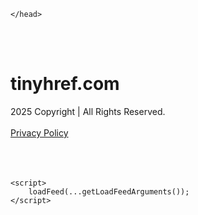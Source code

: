 <!DOCTYPE html>
<html data-adblockkey="MFwwDQYJKoZIhvcNAQEBBQADSwAwSAJBALquDFETXRn0Hr05fUP7EJT77xYnPmRbpMy4vk8KYiHnkNpednjOANJcaXDXcKQJN0nXKZJL7TciJD8AoHXK158CAwEAAQ==_Xy7sfytWu5GzeFmea58b2wxquxFeb8VqhCDQRJhUHQo91xil65M87LDXgc1JxUlJ8f41PwyJiVsBO9TI/QJ4kA==" xmlns="http://www.w3.org/1999/xhtml" lang="en">
<head>
    <meta http-equiv="Content-Type" content="text/html; charset=utf-8"/>
    <meta name="viewport" content="width=device-width, initial-scale=1, shrink-to-fit=no"/>
    <title>tinyhref.com</title>
    <style media="screen">
.asset_star0 {
	background: url('//d38psrni17bvxu.cloudfront.net/themes/assets/star0.gif') no-repeat center;
	width: 13px;
	height: 12px;
	display: inline-block;
}

.asset_star1 {
	background: url('//d38psrni17bvxu.cloudfront.net/themes/assets/star1.gif') no-repeat center;
	width: 13px;
	height: 12px;
	display: inline-block;
}

.asset_starH {
	background: url('//d38psrni17bvxu.cloudfront.net/themes/assets/starH.gif') no-repeat center;
	width: 13px;
	height: 12px;
	display: inline-block;
}

.sitelink {
	padding-right: 16px;
}

.sellerRatings a:link,
.sellerRatings a:visited,
.sellerRatings a:hover,
.sellerRatings a:active {
	text-decoration: none;
	cursor: text;
}

.sellerRatings {
	margin:0 0 3px 20px;
}

.sitelinkHolder {
	margin:-15px 0 15px 35px;
}

#ajaxloaderHolder {
	display: block;
	width: 24px;
	height: 24px;
	background: #fff;
	padding: 8px 0 0 8px;
	margin:10px auto;
	-webkit-border-radius: 4px;
	-moz-border-radius: 4px;
	border-radius: 4px;
}</style>    <style media="screen">
* {
    margin:0;padding:0
}

body {
    background:#101c36;
    font-family: sans-serif;
    text-align: center;
    font-size:1rem;
}

.header {
    padding:1rem 1rem 0;
    overflow:hidden;
}

h1 {
    color:#848484;
    font-size:1.5rem;
}

.header-text-color:visited,
.header-text-color:link,
.header-text-color {
    color:#848484;
}

.comp-is-parked {
  margin: 4px 0 2px;
}

.comp-sponsored {
  text-align: left;
  margin: 0 0 -1.8rem 4px;
}

.wrapper1 {
    margin:1rem;
}

.wrapper2 {
    background:url('//d38psrni17bvxu.cloudfront.net/themes/cleanPeppermintBlack_657d9013/img/bottom.png') no-repeat center bottom;
    padding-bottom:140px;
}

.wrapper3 {
    background:#fff;
    max-width:300px;
    margin:0 auto 1rem;
    padding-top:1px;
    padding-bottom:1px;
}

.onDesktop {
    display:none;
}

.tcHolder {
    padding-top: 2rem;
}

.adsHolder {
    margin: 1rem 0;
    padding-top: 2rem;
    overflow:hidden;
}

.footer {
    color:#626574;
    padding:2rem 1rem;
    font-size:.8rem;
    margin:0 auto;
    max-width:440px;
}

.footer a:link,
.footer a:visited {
    color:#626574;
}

.sale_link_bold a,
.sale_link,
.sale_link a {
    color:#626574 !important;
}

.searchHolder {
    padding:1px 0 1px 1px;
    margin:1rem auto;
    width: 95%;
    max-width: 500px;
}

@media screen and (min-width:600px) {

    .comp-is-parked,
    .comp-sponsored {
      color: #848484;
    }

    .comp-sponsored {
      margin-left: 0;
    }

    .wrapper1 {
        max-width:1500px;
        margin-left:auto;
        margin-right:auto;
    }

    .wrapper2 {
        background:url('//d38psrni17bvxu.cloudfront.net/themes/cleanPeppermintBlack_657d9013/img/arrows.png') no-repeat center top;
        padding-bottom:0;
        min-height:600px;
    }

    .wrapper3 {
        max-width:530px;
        background:none;
    }
}
</style>    <style media="screen">
.fallback-term-holder {
    display: inline-grid;
    grid-template-columns: 1fr;
    width: 100%;
    padding-top: 50px;
}

.fallback-term-link {
    grid-column: 1 / span 1; align-self: center;
    padding: 50px 13px 50px 13px; border-radius: 25px;
    border: 5px solid #ffffff; margin-bottom: 20px;
    background-color: rgb(17, 38, 77);
    text-decoration-line: none;
    font-size: 18px;
    font-weight: 700;
    color: #ffffff;
    text-align: left;
}

.fallback-arrow {
    float: right;
    width: 24px;
    height: 24px;
    background-image: url('data:image/svg+xml;base64,PHN2ZyBmaWxsPScjRDdEN0Q3JyBzdHlsZT0iZmxvYXQ6IHJpZ2h0IiB4bWxucz0iaHR0cDovL3d3dy53My5vcmcvMjAwMC9zdmciIGhlaWdodD0iMjQiIHZpZXdCb3g9IjAgMCAyNCAyNCIgd2lkdGg9IjI0Ij48cGF0aCBkPSJNMCAwaDI0djI0SDB6IiBmaWxsPSJub25lIi8+PHBhdGggZD0iTTUuODggNC4xMkwxMy43NiAxMmwtNy44OCA3Ljg4TDggMjJsMTAtMTBMOCAyeiIvPjwvc3ZnPg==');
}</style>
    
    </head>

<body id="afd">

<div class="wrapper1">
        <div class="wrapper2">
        <div class="wrapper3">
            <br/>
        <script async src="https://euob.youseasky.com/sxp/i/224f85302aa2b6ec30aac9a85da2cbf9.js" data-ch="AdsDeli - domain - landingpage" data-uvid="e40655bc756fd5013bcfb4361d0b5f39f56bc583" class="ct_clicktrue_80705" data-jsonp="onCheqResponse"></script>
    <noscript>
        <iframe src="https://obseu.youseasky.com/ns/224f85302aa2b6ec30aac9a85da2cbf9.html?ch=AdsDeli%20-%20domain%20-%20landingpage"
                width="0" height="0" style="display:none"></iframe>
    </noscript>
<br/>
<div class="header" id="domainname">
        <h1>tinyhref.com</h1>
    </div>
                        <div class="tcHolder">
                <div id="tc"></div>
            </div>
        </div>
    </div>
            <div class="footer">
            2025 Copyright | All Rights Reserved.
<br/><br/>
<a href="javascript:void(0);" onClick="window.open('/privacy.html', 'privacy-policy', 'width=890,height=330,left=200,top=200,menubar=no,status=yes,toolbar=no').focus()" class="privacy-policy">
    Privacy Policy
</a>
<br/><br/>
<br/><br/>
    </div>
</div>

<script type="text/javascript" language="JavaScript">
    var tcblock = {
        // Required and steady
        'container': 'tc',
        'type': 'relatedsearch',
        'colorBackground': 'transparent',
        
        'number': 3,
        
        // Font-Sizes and Line-Heights
        'fontSizeAttribution': 14,
        'fontSizeTitle': 24,
        'lineHeightTitle': 34,
        // Colors
        'colorAttribution': '#aaa',
        'colorTitleLink': '#0277bd',
        // Alphabetically
        'horizontalAlignment': 'center',
        'noTitleUnderline': false,
        'rolloverLinkColor': '#01579b',
        'verticalSpacing': 10
    };
    var searchboxBlock = {
        'container': 'search',
        'type': 'searchbox',
        'fontSizeSearchInput': 12,
        'hideSearchInputBorder': false,
        'hideSearchButtonBorder': true,
        'fontSizeSearchButton': 13,
        'colorBackground': 'transparent',
        'colorSearchButton': '#0b3279',
        'colorSearchButtonText': '#fff'
    };
    </script>
<script type="text/javascript">let isAdult=false;         let containerNames=[];         let uniqueTrackingID='MTc1ODc1NTk1NS41NzE3OmE1MTUzYTQxNTVjNDFlNDVkNDVkZmU3ZDZjZmZmNDA5Njk4Njk3OWU1MjQ4NjYxNDliMGJmM2EwMGEzN2E3NjY6NjhkNDdjNzM4YjkxOA==';         let search='';         let themedata='eyJhbGciOiJBMTI4S1ciLCJlbmMiOiJBMTI4Q0JDLUhTMjU2In0.M5XTpB9Qn9Z1fWsmVU7wYnCGoSEeQVdiEpVJ1YZdMJuSavyKmNuOzw.Jc_sXltAKEm3V8xGEcCCOQ.7V33WpMkZwY_hJdU7_OR3lrMwFU2AdP-uPMBweG0igTJQnIxcfpL4dTAmAtVdlezhmMh_Ud1PhxvQAzHw5jBQcBkliz5kf3Nj4U0IGb06DgUoTa6Qf93aahpUcJ569RlYI0sDyT7yO1Fo-5nTvhPaQIR3t2xserGeIkYIMjo4xMFgTGjonaJXfzsMOdVzf9idwHA-_r_KpsdspaxN2o_Ud6SmC-i5nZeabrM1JXjWmBV74ei5egGGs72ePJ_TfYJMp8_7cMgXFVGtHLcdSwVFSv6FpLiBJoQHyjXDFaNAdRtDk2cBcaTyjXF5jJ3u-mRxoLvK2vcjypdYga20O_xAh-ukhfvNh8HqqRFUZeBTvAgBmGIFxRIlWzKiI2ryRkVUC9PrQctEX6bv-_WgVuoyArQYrTPKWADdkg7ZQwtLtaFjjRwRgPKjAICb4pMwEQWG4nR4GL1ZHNetRZlaOAjdxr8OoD-UIbC3HO2hvDKL7h2qxKF1ojuYHSSLr8g3C61sNwfhv4cTmCt65imgEynouDwLI-lKJ5OgjYoaIgTEy0FpWOjQz-JRsLwaHr4af_hEkCQtg6NF7mqO24alIyCL18TkBWaUDYCSK0WIST9LqE.iiYEGVu8O6S_rUaEXKLeOQ';         let domain='tinyhref.com';         let scriptPath='';         let adtest='off';if(top.location!==location) { top.location.href=location.protocol + '//' + location.host + location.pathname + (location.search ? location.search + '&' : '?') + '_xafvr=YTQxMWI2ZmE4NTA4ZDE2NGVkMGIzOTkzYTljNjMxNzkyMTBjNzI1Nyw2OGQ0N2M3MzkxMWI5'; }let pageLoadedCallbackTriggered = false;let fallbackTriggered = false;let formerCalledArguments = false;let pageOptions = {'pubId': 'dp-teaminternet01','resultsPageBaseUrl': '//' + location.host + '/?ts=','fontFamily': 'arial','optimizeTerms': true,'maxTermLength': 40,'adtest': true,'clicktrackUrl': '//' + location.host + '/munin/a/tr/click?','attributionText': 'Ads','colorAttribution': '#b7b7b7','fontSizeAttribution': 16,'attributionBold': false,'rolloverLinkBold': false,'fontFamilyAttribution': 'arial','adLoadedCallback': function(containerName, adsLoaded, isExperimentVariant, callbackOptions) {let data = {containerName: containerName,adsLoaded: adsLoaded,isExperimentVariant: isExperimentVariant,callbackOptions: callbackOptions,terms: pageOptions.terms};if (!adsLoaded || (containerName in containerNames)) {ajaxQuery(scriptPath + "/munin/a/tr/adloaded"+ "?toggle=adloaded"+ "&uid=" + encodeURIComponent(uniqueTrackingID)+ "&domain=" + encodeURIComponent(domain)+ "&data=" + encodeURIComponent(JSON.stringify(data)));}},'pageLoadedCallback': function (requestAccepted, status) {document.body.style.visibility = 'visible';pageLoadedCallbackTriggered = true;if ((status.faillisted === true || status.faillisted == "true" || status.blocked === true || status.blocked == "true" ) && status.error_code != 25) {ajaxQuery(scriptPath + "/munin/a/tr/block?domain=" + encodeURIComponent(domain) + "&caf=1&toggle=block&reason=other&uid=" + encodeURIComponent(uniqueTrackingID));}if (status.errorcode && !status.error_code) {status.error_code = status.errorcode;}if (status.error_code) {ajaxQuery(scriptPath + "/munin/a/tr/errorcode?domain=" + encodeURIComponent(domain) + "&caf=1&toggle=errorcode&code=" + encodeURIComponent(status.error_code) + "&uid=" + encodeURIComponent(uniqueTrackingID));if ([18, 19].indexOf(parseInt(status.error_code)) != -1 && fallbackTriggered == false) {fallbackTriggered = true;if (typeof loadFeed === "function") {window.location.href = '//' + location.host;}}if (status.error_code == 20) {window.location.replace("//dp.g.doubleclick.net/apps/domainpark/domainpark.cgi?client=" + encodeURIComponent((pageOptions.pubid.match(/^ca-/i) ? "" : "ca-") + pageOptions.pubid) + "&domain_name=" + encodeURIComponent(domain) + "&output=html&drid=" + encodeURIComponent(pageOptions.domainRegistrant));}}if (status.needsreview === true || status.needsreview == "true") {ajaxQuery(scriptPath + "/munin/a/tr/needsreview?domain=" + encodeURIComponent(domain) + "&caf=1&toggle=needsreview&uid=" + encodeURIComponent(uniqueTrackingID));}if ((status.adult === true || status.adult == "true") && !isAdult) {ajaxQuery(scriptPath + "/munin/a/tr/adult?domain=" + encodeURIComponent(domain) + "&caf=1&toggle=adult&uid=" + encodeURIComponent(uniqueTrackingID));} else if ((status.adult === false || status.adult == "false") && isAdult) {ajaxQuery(scriptPath + "/munin/a/tr/nonadult?domain=" + encodeURIComponent(domain) + "&caf=1&toggle=nonadult&uid=" + encodeURIComponent(uniqueTrackingID));}if (requestAccepted) {if (status.feed) {ajaxQuery(scriptPath + "/munin/a/tr/feed?domain=" + encodeURIComponent(domain) + "&caf=1&toggle=feed&feed=" + encodeURIComponent(status.feed) + "&uid=" + encodeURIComponent(uniqueTrackingID));}if (status.error_code) {ajaxQuery(scriptPath + "/munin/a/tr/answercheck/error?domain=" + encodeURIComponent(domain) + "&caf=1&toggle=answercheck&answer=error_" + encodeURIComponent(status.error_code) + "&uid=" + encodeURIComponent(uniqueTrackingID));} else {ajaxQuery(scriptPath + "/munin/a/tr/answercheck/yes?domain=" + encodeURIComponent(domain) + "&caf=1&toggle=answercheck&answer=yes&uid=" + encodeURIComponent(uniqueTrackingID));}} else {ajaxQuery(scriptPath + "/munin/a/tr/answercheck/reject?domain=" + encodeURIComponent(domain) + "&caf=1&toggle=answercheck&answer=rejected&uid=" + encodeURIComponent(uniqueTrackingID));}}};let x = function (obj1, obj2) {if (typeof obj1 != "object")obj1 = {};for (let key in obj2)obj1[key] = obj2[key];return obj1;};function getXMLhttp() {let xmlHttp = null;try {xmlHttp = new XMLHttpRequest();} catch (e) {try {xmlHttp = new ActiveXObject("Msxml2.XMLHTTP");} catch (ex) {try {xmlHttp = new ActiveXObject("Microsoft.XMLHTTP");} catch (exc) {}}}return xmlHttp;}function ajaxQuery(url) {if (adtest == 'on') return false;xmlHttp = getXMLhttp();if (!xmlHttp) return ajaxBackfill(url);xmlHttp.open("GET", url, false);return xmlHttp.send(null);}function ajaxBackfill(url) {if (adtest == 'on') return false;if (url.indexOf("&toggle=browserjs") > -1) return false;try {let img = document.createElement('img');img.style.visibility = 'hidden';img.style.width = '1px';img.style.height = '1px';img.src = url + "&_t=" + new Date().getTime();document.body.appendChild(img);} catch (e) {}}ajaxQuery(scriptPath + "/munin/a/tr/browserjs?domain=" + encodeURIComponent(domain) + "&toggle=browserjs&uid=" + encodeURIComponent(uniqueTrackingID));x(pageOptions, {resultsPageBaseUrl: '//tinyhref.com/?ts=eyJhbGciOiJBMTI4S1ciLCJlbmMiOiJBMTI4Q0JDLUhTMjU2In0.M5XTpB9Qn9Z1fWsmVU7wYnCGoSEeQVdiEpVJ1YZdMJuSavyKmNuOzw.Jc_sXltAKEm3V8xGEcCCOQ.7V33WpMkZwY_hJdU7_OR3lrMwFU2AdP-uPMBweG0igTJQnIxcfpL4dTAmAtVdlezhmMh_Ud1PhxvQAzHw5jBQcBkliz5kf3Nj4U0IGb06DgUoTa6Qf93aahpUcJ569RlYI0sDyT7yO1Fo-5nTvhPaQIR3t2xserGeIkYIMjo4xMFgTGjonaJXfzsMOdVzf9idwHA-_r_KpsdspaxN2o_Ud6SmC-i5nZeabrM1JXjWmBV74ei5egGGs72ePJ_TfYJMp8_7cMgXFVGtHLcdSwVFSv6FpLiBJoQHyjXDFaNAdRtDk2cBcaTyjXF5jJ3u-mRxoLvK2vcjypdYga20O_xAh-ukhfvNh8HqqRFUZeBTvAgBmGIFxRIlWzKiI2ryRkVUC9PrQctEX6bv-_WgVuoyArQYrTPKWADdkg7ZQwtLtaFjjRwRgPKjAICb4pMwEQWG4nR4GL1ZHNetRZlaOAjdxr8OoD-UIbC3HO2hvDKL7h2qxKF1ojuYHSSLr8g3C61sNwfhv4cTmCt65imgEynouDwLI-lKJ5OgjYoaIgTEy0FpWOjQz-JRsLwaHr4af_hEkCQtg6NF7mqO24alIyCL18TkBWaUDYCSK0WIST9LqE.iiYEGVu8O6S_rUaEXKLeOQ',hl: 'en',kw: '',terms: '',uiOptimize: true, channel: 'bucket007,bucket102,bucket077', pubId: 'dp-teaminternet01',adtest: 'off',personalizedAds: false,clicktrackUrl: 'https://tinyhref.com/munin/a/tr/click' + '?click=caf' + '&domain=tinyhref.com&uid=MTc1ODc1NTk1NS41NzE3OmE1MTUzYTQxNTVjNDFlNDVkNDVkZmU3ZDZjZmZmNDA5Njk4Njk3OWU1MjQ4NjYxNDliMGJmM2EwMGEzN2E3NjY6NjhkNDdjNzM4YjkxOA%3D%3D&ts=eyJhbGciOiJBMTI4S1ciLCJlbmMiOiJBMTI4Q0JDLUhTMjU2In0.M5XTpB9Qn9Z1fWsmVU7wYnCGoSEeQVdiEpVJ1YZdMJuSavyKmNuOzw.Jc_sXltAKEm3V8xGEcCCOQ.7V33WpMkZwY_hJdU7_OR3lrMwFU2AdP-uPMBweG0igTJQnIxcfpL4dTAmAtVdlezhmMh_Ud1PhxvQAzHw5jBQcBkliz5kf3Nj4U0IGb06DgUoTa6Qf93aahpUcJ569RlYI0sDyT7yO1Fo-5nTvhPaQIR3t2xserGeIkYIMjo4xMFgTGjonaJXfzsMOdVzf9idwHA-_r_KpsdspaxN2o_Ud6SmC-i5nZeabrM1JXjWmBV74ei5egGGs72ePJ_TfYJMp8_7cMgXFVGtHLcdSwVFSv6FpLiBJoQHyjXDFaNAdRtDk2cBcaTyjXF5jJ3u-mRxoLvK2vcjypdYga20O_xAh-ukhfvNh8HqqRFUZeBTvAgBmGIFxRIlWzKiI2ryRkVUC9PrQctEX6bv-_WgVuoyArQYrTPKWADdkg7ZQwtLtaFjjRwRgPKjAICb4pMwEQWG4nR4GL1ZHNetRZlaOAjdxr8OoD-UIbC3HO2hvDKL7h2qxKF1ojuYHSSLr8g3C61sNwfhv4cTmCt65imgEynouDwLI-lKJ5OgjYoaIgTEy0FpWOjQz-JRsLwaHr4af_hEkCQtg6NF7mqO24alIyCL18TkBWaUDYCSK0WIST9LqE.iiYEGVu8O6S_rUaEXKLeOQ&adtest=off' });x(pageOptions, [] );x(pageOptions, { domainRegistrant:'as-drid-oo-1808423912321928' } );function loadFeed() {let s = document.createElement('script');let blurredTerms = document.getElementById('blurred-terms');if (blurredTerms !== null) {blurredTerms.style.display = "none";}s.src = '//www.google.com/adsense/domains/caf.js?abp=1&adsdeli=true';document.body.appendChild(s);let a = Array.prototype.slice.call(arguments);s.onload = function () {let c = google.ads.domains.Caf;switch (a.length) {case 1:return new c(a[0]);case 2:return new c(a[0], a[1]);case 3:return new c(a[0], a[1], a[2]);case 4:return new c(a[0], a[1], a[2], a[3]);case 5:return new c(a[0], a[1], a[2], a[3], a[4]);}return c.apply(null, a);};}</script>
<script type="text/javascript">
var ls = function(xhr, token) {
    xhr.onreadystatechange = function () {
        if (xhr.readyState === XMLHttpRequest.DONE) {
            if (xhr.status >= 200 && xhr.status <= 400) {
                if (xhr.responseText.trim() === '') {
                    return;
                }
    
                console.log(JSON.parse(xhr.responseText))
            } else {
                console.log('There was a problem with the request.');
            }
        }
    }
    
    xhr.open('GET', '/munin/a/l' + 's?t=68d47c73&token=' + encodeURI(token), true);
    xhr.send();
};
ls(new XMLHttpRequest(), 'e40655bc756fd5013bcfb4361d0b5f39f56bc583');
if (typeof window.chronosfailed === 'function') { window.chronosfailed(); }
</script>

<script type='text/javascript'>x(pageOptions, { "styleId":5837883959});</script>
<script>
    function getLoadFeedArguments() {
        let arguments = [
            pageOptions
        ];

        let possibleArguments = ['adblock', 'adblock1', 'adblock2', 'tcblock', 'searchboxBlock', 'rtblock', 'rsblock', 'searchblock'];
        for (let i = 0; i < possibleArguments.length; i++) {
            if (typeof this[possibleArguments[i]] !== 'undefined') {
                arguments.push(this[possibleArguments[i]]);
            }
        }

        return arguments;
    }
</script>

    <script>
        loadFeed(...getLoadFeedArguments());
    </script>
</body>
</html>

